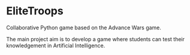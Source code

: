 # EliteTroops
Collaborative Python game based on the Advance Wars game.

The main project aim is to develop a game where students can test their knowledgement in Artificial Intelligence.
